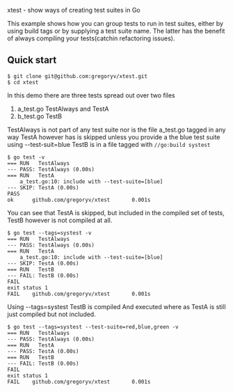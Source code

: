 xtest - show ways of creating test suites in Go

This example shows how you can group tests to run in test suites,
either by using build tags or by supplying a test suite name. The
latter has the benefit of always compiling your tests(catchin
refactoring issues).


## Quick start

    $ git clone git@github.com:gregoryv/xtest.git
    $ cd xtest

In this demo there are three tests spread out over two files

1. a_test.go TestAlways and TestA
2. b_test.go TestB

TestAlways is not part of any test suite nor is the file a_test.go tagged in any way
TestA however has is skipped unless you provide a the blue test suite using --test-suit=blue
TestB is in a file tagged with `//go:build systest`

    $ go test -v
    === RUN   TestAlways
    --- PASS: TestAlways (0.00s)
    === RUN   TestA
        a_test.go:10: include with --test-suite=[blue]
    --- SKIP: TestA (0.00s)
    PASS
    ok      github.com/gregoryv/xtest       0.001s


You can see that TestA is skipped, but included in the compiled set of
tests, TestB however is not compiled at all.


    $ go test --tags=systest -v
    === RUN   TestAlways
    --- PASS: TestAlways (0.00s)
    === RUN   TestA
        a_test.go:10: include with --test-suite=[blue]
    --- SKIP: TestA (0.00s)
    === RUN   TestB
    --- FAIL: TestB (0.00s)
    FAIL
    exit status 1
    FAIL    github.com/gregoryv/xtest       0.001s


Using --tags=systest TestB is compiled And executed where as TestA is
still just compiled but not included.


    $ go test --tags=systest --test-suite=red,blue,green -v
    === RUN   TestAlways
    --- PASS: TestAlways (0.00s)
    === RUN   TestA
    --- PASS: TestA (0.00s)
    === RUN   TestB
    --- FAIL: TestB (0.00s)
    FAIL
    exit status 1
    FAIL    github.com/gregoryv/xtest       0.001s


